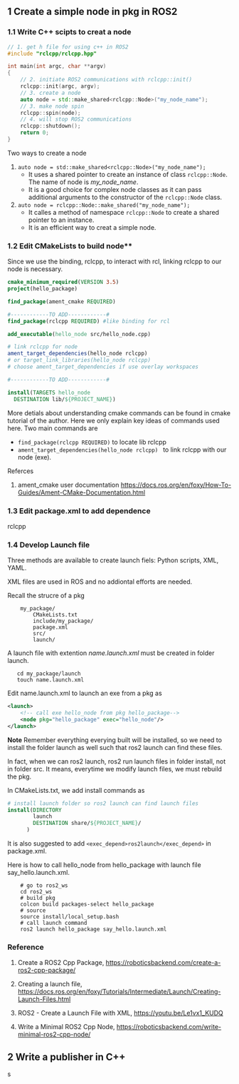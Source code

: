 ## 1 Create a simple node in pkg in ROS2

###  1.1 Write C++ scipts to creat a node
```c++
// 1. get h file for using c++ in ROS2
#include "rclcpp/rclcpp.hpp"

int main(int argc, char **argv)
{
    // 2. initiate ROS2 communications with rclcpp::init()
    rclcpp::init(argc, argv);
    // 3. create a node 
    auto node = std::make_shared<rclcpp::Node>("my_node_name");
    // 3. make node spin
    rclcpp::spin(node);
    // 4. will stop ROS2 communications
    rclcpp::shutdown();
    return 0;
}
```
Two ways to create a node
1. ```auto node = std::make_shared<rclcpp::Node>("my_node_name");```
   - It uses a shared pointer to create an instance of class ```rclcpp::Node```. The name of node is *my_node_name*. 
   - It is a good choice for complex node classes as it can pass additional arguments to the constructor of the ```rclcpp::Node``` class.
2. ```auto node = rclcpp::Node::make_shared("my_node_name");```
   - It calles a method of namespace ```rclcpp::Node``` to create a shared pointer to an instance.
   - It is an efficient way to creat a simple node.

### 1.2 Edit CMakeLists to build node**
Since we use the binding, rclcpp, to interact with rcl, linking rclcpp to our node is necessary. 


```cmake
cmake_minimum_required(VERSION 3.5)
project(hello_package)

find_package(ament_cmake REQUIRED)

#------------TO ADD------------#
find_package(rclcpp REQUIRED) #like binding for rcl

add_executable(hello_node src/hello_node.cpp)

# link rclcpp for node
ament_target_dependencies(hello_node rclcpp) 
# or target_link_libraries(hello_node rclcpp) 
# choose ament_target_dependencies if use overlay workspaces 

#------------TO ADD------------#

install(TARGETS hello_node
  DESTINATION lib/${PROJECT_NAME})

```
More detials about understanding cmake commands can be found in cmake tutorial of the author. Here we only explain key ideas of commands used here. Two main commands are 
- ```find_package(rclcpp REQUIRED)``` to locate lib rclcpp
- ```ament_target_dependencies(hello_node rclcpp) ``` to link rclcpp with our node (exe).

Referces
1. ament_cmake user documentation https://docs.ros.org/en/foxy/How-To-Guides/Ament-CMake-Documentation.html



### 1.3 Edit package.xml to add dependence
<depend>rclcpp</depend>




### 1.4 Develop Launch file
Three methods are available to create launch fiels: Python scripts, XML, YAML.

XML files are used in ROS and no addiontal efforts are needed.

Recall the strucre of a pkg
```
    my_package/
        CMakeLists.txt
        include/my_package/
        package.xml
        src/
        launch/
```
A launch file with extention *name.launch.xml* must be created in folder launch.
```shell
   cd my_package/launch
   touch name.launch.xml
```
Edit name.launch.xml to launch an exe from a pkg as

```xml
<launch>
    <!-- call exe hello_node from pkg hello_package-->
    <node pkg="hello_package" exec="hello_node"/>
</launch>
```
**Note**
Remember everything everying built will be installed, so we need to install the folder launch as well such that ros2 launch can find these files.

In fact, when we can ros2 launch, ros2 run launch files in folder install, not in folder src. It means, everytime we modify launch files, we must rebuild the pkg.

In CMakeLists.txt, we add install commands as 

```cmake
# install launch folder so ros2 launch can find launch files 
install(DIRECTORY
        launch
        DESTINATION share/${PROJECT_NAME}/
      )
```

It is also suggested to add ```<exec_depend>ros2launch</exec_depend>``` in package.xml.

Here is how to call hello_node from hello_package with launch file say_hello.launch.xml.

```shell
    # go to ros2_ws
    cd ros2_ws
    # build pkg
    colcon build packages-select hello_package
    # source 
    source install/local_setup.bash
    # call launch command
    ros2 launch hello_package say_hello.launch.xml
```

### Reference

1. Create a ROS2 Cpp Package, https://roboticsbackend.com/create-a-ros2-cpp-package/
2. Creating a launch file, https://docs.ros.org/en/foxy/Tutorials/Intermediate/Launch/Creating-Launch-Files.html

3. ROS2 - Create a Launch File with XML, https://youtu.be/Le1vx1_KUDQ

4. Write a Minimal ROS2 Cpp Node, https://roboticsbackend.com/write-minimal-ros2-cpp-node/

## 2 Write a publisher in C++
s



